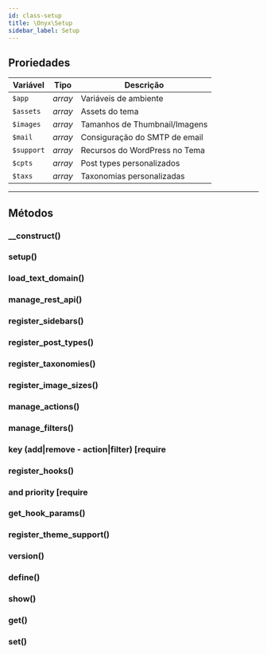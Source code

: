```yaml
---
id: class-setup
title: \Onyx\Setup
sidebar_label: Setup
---
```


## Proriedades

| Variável   | Tipo    | Descrição                     |
|------------|---------|-------------------------------|
| `$app`     | *array* | Variáveis de ambiente         |
| `$assets`  | *array* | Assets do tema                |
| `$images`  | *array* | Tamanhos de Thumbnail/Imagens |
| `$mail`    | *array* | Consiguração do SMTP de email |
| `$support` | *array* | Recursos do WordPress no Tema |
| `$cpts`    | *array* | Post types personalizados     |
| `$taxs`    | *array* | Taxonomias personalizadas     |

---
 
 ## Métodos

 ### __construct()
 ### setup()
 ### load_text_domain()
 ### manage_rest_api()
 ### register_sidebars()
 ### register_post_types()
 ### register_taxonomies()
 ### register_image_sizes()
 ### manage_actions()
 ### manage_filters()
 ### key (add|remove - action|filter) [require
 ### register_hooks()
 ### and priority [require
 ### get_hook_params()
 ### register_theme_support()
 ### version()
 ### define()
 ### show()
 ### get()
 ### set()
